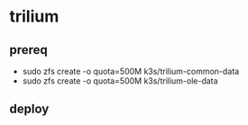 # trilium

## prereq

* sudo zfs create -o quota=500M k3s/trilium-common-data  
* sudo zfs create -o quota=500M k3s/trilium-ole-data  

## deploy